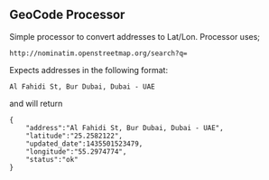 ## GeoCode Processor

Simple processor to convert addresses to Lat/Lon.  Processor uses;
```
http://nominatim.openstreetmap.org/search?q=
```

Expects addresses in the following format:
```
Al Fahidi St, Bur Dubai, Dubai - UAE
```

and will return
```
{
	"address":"Al Fahidi St, Bur Dubai, Dubai - UAE",
	"latitude":"25.2582122",
	"updated_date":1435501523479,
	"longitude":"55.2974774",
	"status":"ok"
}
```

